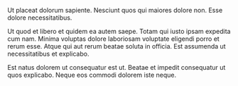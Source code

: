Ut placeat dolorum sapiente. Nesciunt quos qui maiores dolore non. Esse dolore necessitatibus.
 Ut quod et libero et quidem ea autem saepe. Totam qui iusto ipsam expedita cum nam. Minima voluptas dolore laboriosam voluptate eligendi porro et rerum esse. Atque qui aut rerum beatae soluta in officia. Est assumenda ut necessitatibus et explicabo.
 Est natus dolorem ut consequatur est ut. Beatae et impedit consequatur ut quos explicabo. Neque eos commodi dolorem iste neque.